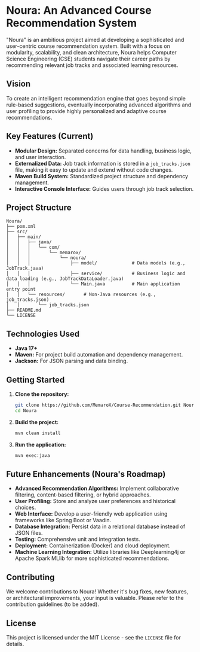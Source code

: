 # Noura: An Advanced Course Recommendation System

"Noura" is an ambitious project aimed at developing a sophisticated and user-centric course recommendation system. Built with a focus on modularity, scalability, and clean architecture, Noura helps Computer Science Engineering (CSE) students navigate their career paths by recommending relevant job tracks and associated learning resources.

## Vision

To create an intelligent recommendation engine that goes beyond simple rule-based suggestions, eventually incorporating advanced algorithms and user profiling to provide highly personalized and adaptive course recommendations.

## Key Features (Current)

- **Modular Design:** Separated concerns for data handling, business logic, and user interaction.
- **Externalized Data:** Job track information is stored in a `job_tracks.json` file, making it easy to update and extend without code changes.
- **Maven Build System:** Standardized project structure and dependency management.
- **Interactive Console Interface:** Guides users through job track selection.

## Project Structure

```
Noura/
├── pom.xml
├── src/
│   ├── main/
│   │   ├── java/
│   │   │   └── com/
│   │   │       └── memarox/
│   │   │           └── noura/
│   │   │               ├── model/             # Data models (e.g., JobTrack.java)
│   │   │               ├── service/           # Business logic and data loading (e.g., JobTrackDataLoader.java)
│   │   │               └── Main.java          # Main application entry point
│   │   └── resources/       # Non-Java resources (e.g., job_tracks.json)
│   │       └── job_tracks.json
├── README.md
└── LICENSE
```

## Technologies Used

- **Java 17+**
- **Maven:** For project build automation and dependency management.
- **Jackson:** For JSON parsing and data binding.

## Getting Started

1.  **Clone the repository:**
    ```bash
    git clone https://github.com/MemaroX/Course-Recommendation.git Noura
    cd Noura
    ```

2.  **Build the project:**
    ```bash
    mvn clean install
    ```

3.  **Run the application:**
    ```bash
    mvn exec:java
    ```

## Future Enhancements (Noura's Roadmap)

- **Advanced Recommendation Algorithms:** Implement collaborative filtering, content-based filtering, or hybrid approaches.
- **User Profiling:** Store and analyze user preferences and historical choices.
- **Web Interface:** Develop a user-friendly web application using frameworks like Spring Boot or Vaadin.
- **Database Integration:** Persist data in a relational database instead of JSON files.
- **Testing:** Comprehensive unit and integration tests.
- **Deployment:** Containerization (Docker) and cloud deployment.
- **Machine Learning Integration:** Utilize libraries like Deeplearning4j or Apache Spark MLlib for more sophisticated recommendations.

## Contributing

We welcome contributions to Noura! Whether it's bug fixes, new features, or architectural improvements, your input is valuable. Please refer to the contribution guidelines (to be added).

## License

This project is licensed under the MIT License - see the `LICENSE` file for details.